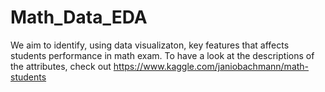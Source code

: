 # Math_Data_EDA
We aim to identify, using data visualizaton, key features that affects students performance in math exam. To have a look at the descriptions of the attributes, check out https://www.kaggle.com/janiobachmann/math-students
